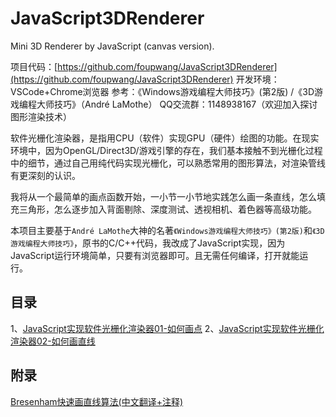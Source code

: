 # JavaScript3DRenderer
Mini 3D Renderer by JavaScript (canvas version).

项目代码：[https://github.com/foupwang/JavaScript3DRenderer](https://github.com/foupwang/JavaScript3DRenderer)
开发环境：VSCode+Chrome浏览器
参考：《Windows游戏编程大师技巧》(第2版) /《3D游戏编程大师技巧》（André LaMothe）
QQ交流群：1148938167（欢迎加入探讨图形渲染技术）

软件光栅化渲染器，是指用CPU（软件）实现GPU（硬件）绘图的功能。在现实环境中，因为OpenGL/Direct3D/游戏引擎的存在，我们基本接触不到光栅化过程中的细节，通过自己用纯代码实现光栅化，可以熟悉常用的图形算法，对渲染管线有更深刻的认识。

我将从一个最简单的画点函数开始，一小节一小节地实践怎么画一条直线，怎么填充三角形，怎么逐步加入背面剔除、深度测试、透视相机、着色器等高级功能。

本项目主要基于`André LaMothe`大神的名著`《Windows游戏编程大师技巧》(第2版)`和`《3D游戏编程大师技巧》`，原书的C/C++代码，我改成了JavaScript实现，因为JavaScript运行环境简单，只要有浏览器即可。且无需任何编译，打开就能运行。

## 目录
1、[JavaScript实现软件光栅化渲染器01-如何画点](https://www.chuyouxiang.com/archives/677)
2、[JavaScript实现软件光栅化渲染器02-如何画直线](https://www.chuyouxiang.com/archives/700)

## 附录
[Bresenham快速画直线算法(中文翻译+注释)](https://www.chuyouxiang.com/archives/687)
